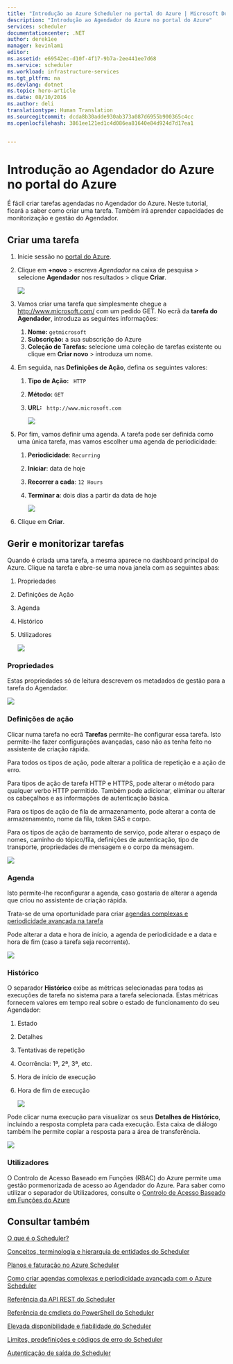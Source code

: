 ```yaml
---
title: "Introdução ao Azure Scheduler no portal do Azure | Microsoft Docs"
description: "Introdução ao Agendador do Azure no portal do Azure"
services: scheduler
documentationcenter: .NET
author: derek1ee
manager: kevinlam1
editor: 
ms.assetid: e69542ec-d10f-4f17-9b7a-2ee441ee7d68
ms.service: scheduler
ms.workload: infrastructure-services
ms.tgt_pltfrm: na
ms.devlang: dotnet
ms.topic: hero-article
ms.date: 08/10/2016
ms.author: deli
translationtype: Human Translation
ms.sourcegitcommit: dcda8b30adde930ab373a087d6955b900365c4cc
ms.openlocfilehash: 3861ee121ed1c4d086ea81640e84d924d7d17ea1


---
```

# <a name="get-started-with-azure-scheduler-in-azure-portal"></a>Introdução ao Agendador do Azure no portal do Azure
É fácil criar tarefas agendadas no Agendador do Azure. Neste tutorial, ficará a saber como criar uma tarefa. Também irá aprender capacidades de monitorização e gestão do Agendador.

## <a name="create-a-job"></a>Criar uma tarefa
1. Inicie sessão no [portal do Azure](https://portal.azure.com/).  
2. Clique em **+novo** > escreva *Agendador* na caixa de pesquisa > selecione **Agendador** nos resultados > clique **Criar**.
   
    ![][marketplace-create]
3. Vamos criar uma tarefa que simplesmente chegue a http://www.microsoft.com/ com um pedido GET. No ecrã da **tarefa do Agendador**, introduza as seguintes informações:
   
   1. **Nome:** `getmicrosoft`  
   2. **Subscrição:** a sua subscrição do Azure   
   3. **Coleção de Tarefas:** selecione uma coleção de tarefas existente ou clique em **Criar novo** > introduza um nome.
4. Em seguida, nas **Definições de Ação**, defina os seguintes valores:
   
   1. **Tipo de Ação:** ` HTTP`  
   2. **Método:** `GET`  
   3. **URL:** ` http://www.microsoft.com`  
      
      ![][action-settings]
5. Por fim, vamos definir uma agenda. A tarefa pode ser definida como uma única tarefa, mas vamos escolher uma agenda de periodicidade:
   
   1. **Periodicidade**: `Recurring`
   2. **Iniciar**: data de hoje
   3. **Recorrer a cada**: `12 Hours`
   4. **Terminar a**: dois dias a partir da data de hoje  
      
      ![][recurrence-schedule]
6. Clique em **Criar**.

## <a name="manage-and-monitor-jobs"></a>Gerir e monitorizar tarefas
Quando é criada uma tarefa, a mesma aparece no dashboard principal do Azure. Clique na tarefa e abre-se uma nova janela com as seguintes abas:

1. Propriedades  
2. Definições de Ação  
3. Agenda  
4. Histórico
5. Utilizadores
   
   ![][job-overview]

### <a name="properties"></a>Propriedades
Estas propriedades só de leitura descrevem os metadados de gestão para a tarefa do Agendador.

   ![][job-properties]

### <a name="action-settings"></a>Definições de ação
Clicar numa tarefa no ecrã **Tarefas** permite-lhe configurar essa tarefa. Isto permite-lhe fazer configurações avançadas, caso não as tenha feito no assistente de criação rápida.

Para todos os tipos de ação, pode alterar a política de repetição e a ação de erro.

Para tipos de ação de tarefa HTTP e HTTPS, pode alterar o método para qualquer verbo HTTP permitido. Também pode adicionar, eliminar ou alterar os cabeçalhos e as informações de autenticação básica.

Para os tipos de ação de fila de armazenamento, pode alterar a conta de armazenamento, nome da fila, token SAS e corpo.

Para os tipos de ação de barramento de serviço, pode alterar o espaço de nomes, caminho do tópico/fila, definições de autenticação, tipo de transporte, propriedades de mensagem e o corpo da mensagem.

   ![][job-action-settings]

### <a name="schedule"></a>Agenda
Isto permite-lhe reconfigurar a agenda, caso gostaria de alterar a agenda que criou no assistente de criação rápida.

Trata-se de uma oportunidade para criar [agendas complexas e periodicidade avançada na tarefa](scheduler-advanced-complexity.md)

Pode alterar a data e hora de início, a agenda de periodicidade e a data e hora de fim (caso a tarefa seja recorrente).

   ![][job-schedule]

### <a name="history"></a>Histórico
O separador **Histórico** exibe as métricas selecionadas para todas as execuções de tarefa no sistema para a tarefa selecionada. Estas métricas fornecem valores em tempo real sobre o estado de funcionamento do seu Agendador:

1. Estado  
2. Detalhes  
3. Tentativas de repetição
4. Ocorrência: 1ª, 2ª, 3ª, etc.
5. Hora de início de execução  
6. Hora de fim de execução
   
   ![][job-history]

Pode clicar numa execução para visualizar os seus **Detalhes de Histórico**, incluindo a resposta completa para cada execução. Esta caixa de diálogo também lhe permite copiar a resposta para a área de transferência.

   ![][job-history-details]

### <a name="users"></a>Utilizadores
O Controlo de Acesso Baseado em Funções (RBAC) do Azure permite uma gestão pormenorizada de acesso ao Agendador do Azure. Para saber como utilizar o separador de Utilizadores, consulte o [Controlo de Acesso Baseado em Funções do Azure](../active-directory/role-based-access-control-configure.md)

## <a name="see-also"></a>Consultar também
 [O que é o Scheduler?](scheduler-intro.md)

 [Conceitos, terminologia e hierarquia de entidades do Scheduler](scheduler-concepts-terms.md)

 [Planos e faturação no Azure Scheduler](scheduler-plans-billing.md)

 [Como criar agendas complexas e periodicidade avançada com o Azure Scheduler](scheduler-advanced-complexity.md)

 [Referência da API REST do Scheduler](https://msdn.microsoft.com/library/mt629143)

 [Referência de cmdlets do PowerShell do Scheduler](scheduler-powershell-reference.md)

 [Elevada disponibilidade e fiabilidade do Scheduler](scheduler-high-availability-reliability.md)

 [Limites, predefinições e códigos de erro do Scheduler](scheduler-limits-defaults-errors.md)

 [Autenticação de saída do Scheduler](scheduler-outbound-authentication.md)

[marketplace-create]: ./media/scheduler-get-started-portal/scheduler-v2-portal-marketplace-create.png
[action-settings]: ./media/scheduler-get-started-portal/scheduler-v2-portal-action-settings.png
[recurrence-schedule]: ./media/scheduler-get-started-portal/scheduler-v2-portal-recurrence-schedule.png
[job-properties]: ./media/scheduler-get-started-portal/scheduler-v2-portal-job-properties.png
[job-overview]: ./media/scheduler-get-started-portal/scheduler-v2-portal-job-overview-1.png
[job-action-settings]: ./media/scheduler-get-started-portal/scheduler-v2-portal-job-action-settings.png
[job-schedule]: ./media/scheduler-get-started-portal/scheduler-v2-portal-job-schedule.png
[job-history]: ./media/scheduler-get-started-portal/scheduler-v2-portal-job-history.png
[job-history-details]: ./media/scheduler-get-started-portal/scheduler-v2-portal-job-history-details.png


[1]: ./media/scheduler-get-started-portal/scheduler-get-started-portal001.png
[2]: ./media/scheduler-get-started-portal/scheduler-get-started-portal002.png
[3]: ./media/scheduler-get-started-portal/scheduler-get-started-portal003.png
[4]: ./media/scheduler-get-started-portal/scheduler-get-started-portal004.png
[5]: ./media/scheduler-get-started-portal/scheduler-get-started-portal005.png
[6]: ./media/scheduler-get-started-portal/scheduler-get-started-portal006.png
[7]: ./media/scheduler-get-started-portal/scheduler-get-started-portal007.png
[8]: ./media/scheduler-get-started-portal/scheduler-get-started-portal008.png
[9]: ./media/scheduler-get-started-portal/scheduler-get-started-portal009.png
[10]: ./media/scheduler-get-started-portal/scheduler-get-started-portal010.png
[11]: ./media/scheduler-get-started-portal/scheduler-get-started-portal011.png
[12]: ./media/scheduler-get-started-portal/scheduler-get-started-portal012.png
[13]: ./media/scheduler-get-started-portal/scheduler-get-started-portal013.png
[14]: ./media/scheduler-get-started-portal/scheduler-get-started-portal014.png
[15]: ./media/scheduler-get-started-portal/scheduler-get-started-portal015.png



<!--HONumber=Dec16_HO1-->


